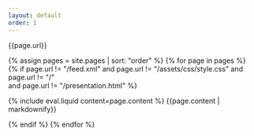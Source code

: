 ```yaml
---
layout: default
order: 1
---
```

{{page.url}}

{% assign pages = site.pages | sort: "order" %}
{% for page in pages %}
{% if page.url != "/feed.xml" 
and page.url != "/assets/css/style.css" 
and  page.url != "/"  
and page.url != "/presentation.html" %}

<!-- page.content | markdownify -->

{% include eval.liquid content=page.content %}
 {{page.content | markdownify}}


{% endif %}
{% endfor %}



 
 
